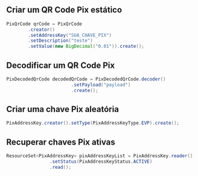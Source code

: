 ## Criar um QR Code Pix estático
```java
PixQrCode qrCode = PixQrCode
        .creator()
        .setAddressKey("SUA_CHAVE_PIX")
        .setDescription("teste")
        .setValue(new BigDecimal("0.01")).create();
```

## Decodificar um QR Code Pix
```java
PixDecodedQrCode decodedQrCode = PixDecodedQrCode.decoder()
                        .setPayload("payload")
                        .create();
```

## Criar uma chave Pix aleatória
```java
PixAddressKey.creator().setType(PixAddressKeyType.EVP).create();
```

## Recuperar chaves Pix ativas
```java
ResourceSet<PixAddressKey> pixAddressKeyList = PixAddressKey.reader()
                .setStatus(PixAddressKeyStatus.ACTIVE)
                .read();
```